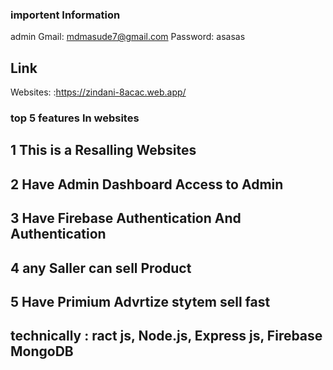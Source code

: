 ### importent Information

admin Gmail: mdmasude7@gmail.com
Password: asasas

## Link

Websites: :https://zindani-8acac.web.app/

### top 5 features In websites

## 1 This is a Resalling Websites

## 2 Have Admin Dashboard Access to Admin

## 3 Have Firebase Authentication And Authentication

## 4 any Saller can sell Product

## 5 Have Primium Advrtize stytem sell fast

## technically : ract js, Node.js, Express js, Firebase MongoDB
